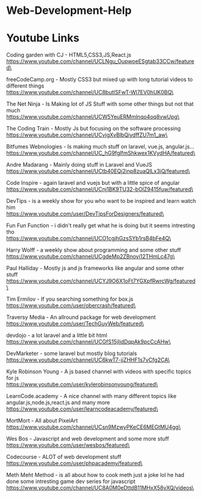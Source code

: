 # Web-Development-Help

# Youtube Links

Coding garden with CJ - HTML5,CSS3,JS,React.js\
https://www.youtube.com/channel/UCLNgu_OupwoeESgtab33CCw/featured\

freeCodeCamp.org - Mostly CSS3 but mixed up with long tutorial videos to different things\
https://www.youtube.com/channel/UC8butISFwT-Wl7EV0hUK0BQ\

The Net Ninja - Is Making lot of JS Stuff with some other things but not that much\
https://www.youtube.com/channel/UCW5YeuERMmlnqo4oq8vwUpg\

The Coding Train - Mostly Js but focusing on the software processing\
https://www.youtube.com/channel/UCvjgXvBlbQiydffZU7m1_aw\

Bitfumes Webnologies - Is making much stuff on laravel, vue.js, angular.js...\
https://www.youtube.com/channel/UC_hG9fglfmShkwex1KVydHA/featured\

Andre Madarang - Mainly doing stuff in Laravel and VueJS\
https://www.youtube.com/channel/UCtb40EQj2inp8zuaQlLx3iQ/featured\

Code Inspire - again laravel and vuejs but with a little spice of angular\
https://www.youtube.com/channel/UCnj1BK9TU32-bOlZ9415fuw/featured\

DevTips - is a weekly show for you who want to be inspired and learn watch him\
https://www.youtube.com/user/DevTipsForDesigners/featured\

Fun Fun Function - i didn't really get what he is doing but it seems intresting tho\
https://www.youtube.com/channel/UCO1cgjhGzsSYb1rsB4bFe4Q\

Harry Wolff - a weekly show about programming and some other stuff\
https://www.youtube.com/channel/UCgdeMp2ZBnovi12THmLc47g\

Paul Halliday - Mostly js and js frameworks like angular and some other stuff\
https://www.youtube.com/channel/UCYJ9O6X1oFt7YGXpfRwrcWg/featured\

Tim Ermilov - If you searching something for box.js\
https://www.youtube.com/user/obercrash/featured\

Traversy Media - An allround package for web development\
https://www.youtube.com/user/TechGuyWeb/featured\

devdojo - a lot laravel and a little bit html\
https://www.youtube.com/channel/UCGfS15jIidDqpAk9pcCcAHw\

DevMarketer - some laravel but mostly blog tutorials\
https://www.youtube.com/channel/UC6kwT7-jjZHHF1s7vCfg2CA\

Kyle Robinson Young - A js based channel with videos with specific topics for js\
https://www.youtube.com/user/kylerobinsonyoung/featured\

LearnCode.academy - A nice channel with many different topics like angular.js,node.js,react.js and many more\
https://www.youtube.com/user/learncodeacademy/featured\

MortMort - All about PixelArt\
https://www.youtube.com/channel/UCsn9MzwyPKeCE6MEGtMU4gg\

Wes Bos - Javascript and web development and some more stuff\
https://www.youtube.com/user/wesbos/featured\

Codecourse - ALOT of web development stuff\
https://www.youtube.com/user/phpacademy/featured\

Meth Meht Method - is all about how to cook meth just a joke lol he had done some intresting game dev series for javascript\
https://www.youtube.com/channel/UC8A0M0eDttdB11MHxX58vXQ/videos\
